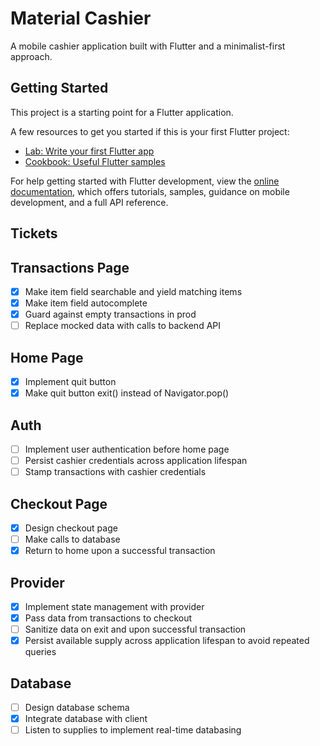 # Material Cashier

A mobile cashier application built with Flutter and a minimalist-first approach.

## Getting Started

This project is a starting point for a Flutter application.

A few resources to get you started if this is your first Flutter project:

- [Lab: Write your first Flutter app](https://docs.flutter.dev/get-started/codelab)
- [Cookbook: Useful Flutter samples](https://docs.flutter.dev/cookbook)

For help getting started with Flutter development, view the
[online documentation](https://docs.flutter.dev/), which offers tutorials,
samples, guidance on mobile development, and a full API reference.

## Tickets

## Transactions Page
- [x] Make item field searchable and yield matching items
- [x] Make item field autocomplete
- [x] Guard against empty transactions in prod
- [ ] Replace mocked data with calls to backend API

## Home Page
- [x] Implement quit button
- [x] Make quit button exit() instead of Navigator.pop()

## Auth
- [ ] Implement user authentication before home page
- [ ] Persist cashier credentials across application lifespan
- [ ] Stamp transactions with cashier credentials

## Checkout Page
- [x] Design checkout page
- [ ] Make calls to database
- [x] Return to home upon a successful transaction

## Provider
- [x] Implement state management with provider
- [x] Pass data from transactions to checkout
- [ ] Sanitize data on exit and upon successful transaction
- [x] Persist available supply across application lifespan to avoid repeated queries

## Database
- [ ] Design database schema
- [x] Integrate database with client
- [ ] Listen to supplies to implement real-time databasing
